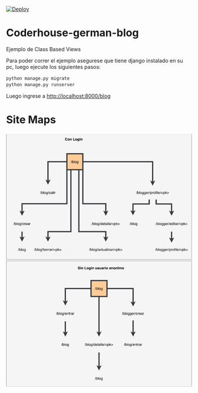 [![Deploy](https://www.herokucdn.com/deploy/button.svg)](https://heroku.com/deploy?template=https://github.com/martinezger/Coderhouse-german-blog/tree/heroku-deploy)

# Coderhouse-german-blog
Ejemplo de Class Based Views

Para poder correr el ejemplo asegurese que tiene django instalado en su pc, luego ejecute los siguientes pasos:

```bash
python manage.py migrate
python manage.py runserver
```

Luego ingrese a [http://localhost:8000/blog](http://localhost:8000/blog)

# Site Maps

![Con Login](./site_map.drawio.png)
![Sin Login](./site_map2.drawio.png)
